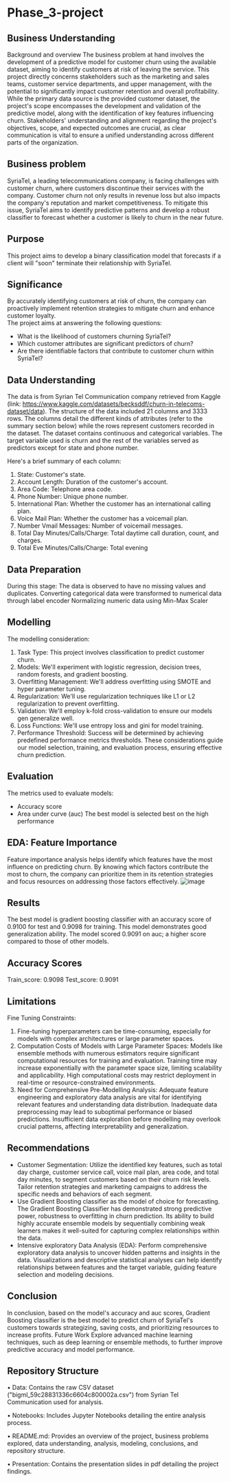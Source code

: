 # Phase_3-project
## Business Understanding

Background and overview
The business problem at hand involves the development of a predictive model for customer churn using the available dataset, aiming to identify customers at risk of leaving the service. This project directly concerns stakeholders such as the marketing and sales teams, customer service departments, and upper management, with the potential to significantly impact customer retention and overall profitability. While the primary data source is the provided customer dataset, the project's scope encompasses the development and validation of the predictive model, along with the identification of key features influencing churn. Stakeholders' understanding and alignment regarding the project's objectives, scope, and expected outcomes are crucial, as clear communication is vital to ensure a unified understanding across different parts of the organization.

## Business problem

SyriaTel, a leading telecommunications company, is facing challenges with customer churn, where customers discontinue their services with the company. Customer churn not only results in revenue loss but also impacts the company's reputation and market competitiveness. To mitigate this issue, SyriaTel aims to identify predictive patterns and develop a robust classifier to forecast whether a customer is likely to churn in the near future.

## Purpose

This project aims to develop a binary classification model that forecasts if a client will "soon" terminate their relationship with SyriaTel. 

## Significance

By accurately identifying customers at risk of churn, the company can proactively implement retention strategies to mitigate churn and enhance customer loyalty.   
The project aims at answering the following questions: 

*  What is the likelihood of customers churning SyriaTel?
*  Which customer attributes are significant predictors of churn?  
* Are there identifiable factors that contribute to customer churn within SyriaTel?

  
## Data Understanding
The data is from Syrian Tel Communication company retrieved from Kaggle (link: https://www.kaggle.com/datasets/becksddf/churn-in-telecoms-dataset/data). The structure of the data included 21 columns and 3333 rows. The columns detail the different kinds of attributes (refer to the summary section below) while the rows represent customers recorded in the dataset. The dataset contains continuous and categorical variables. The target variable used is churn and the rest of the variables served as predictors except for state and phone number. 


Here's a brief summary of each column:
1. State: Customer's state. 
2. Account Length: Duration of the customer's account. 
3. Area Code: Telephone area code. 
4. Phone Number: Unique phone number. 
5. International Plan: Whether the customer has an international calling plan. 
6. Voice Mail Plan: Whether the customer has a voicemail plan. 
7. Number Vmail Messages: Number of voicemail messages. 
8. Total Day Minutes/Calls/Charge: Total daytime call duration, count, and charges. 
9. Total Eve Minutes/Calls/Charge: Total evening


## Data Preparation
During this stage: 
The data is observed to have no missing values and duplicates.
Converting categorical data were transformed to numerical data through label encoder 
Normalizing numeric data using Min-Max Scaler


## Modelling
The modelling consideration: 
1. Task Type: This project involves classification to predict customer churn. 
2. Models: We'll experiment with logistic regression, decision trees, random forests, and gradient boosting. 
3. Overfitting Management: We'll address overfitting using SMOTE and hyper parameter tuning. 
4. Regularization: We'll use regularization techniques like L1 or L2 regularization to prevent overfitting. 
5. Validation: We'll employ k-fold cross-validation to ensure our models gen generalize well. 
6. Loss Functions: We'll use entropy loss and gini for model training. 
7. Performance Threshold: Success will be determined by achieving predefined performance metrics thresholds. These considerations guide our model selection, training, and evaluation process, ensuring effective churn prediction.


## Evaluation
The metrics used to evaluate models:
- Accuracy score
- Area under curve (auc)
The best model is selected best on the high performance 

## EDA: Feature Importance
Feature importance analysis helps identify which features have the most influence on predicting churn. By knowing which factors contribute the most to churn, the company can prioritize them in its retention strategies and focus resources on addressing those factors effectively.
![image](https://github.com/estherwaiyaki/Phase_3-project/assets/146240105/f5f2b25c-95e6-4f98-b311-a101fafedd15)



## Results
The best model is gradient boosting classifier with an accuracy score of 0.9100 for test and 0.9098 for training. This model demonstrates good generalization ability. The model scored 0.9091 on auc; a higher score compared to those of other models. 

## Accuracy Scores 
Train_score: 0.9098
Test_score: 0.9091

## Limitations
Fine Tuning Constraints: 
1. Fine-tuning hyperparameters can be time-consuming, especially for models with complex architectures or large parameter spaces.
2. Computation Costs of Models with Large Parameter Spaces: Models like ensemble methods with numerous estimators require significant computational resources for training and evaluation. Training time may increase exponentially with the parameter space size, limiting scalability and applicability. High computational costs may restrict deployment in real-time or resource-constrained environments.
3. Need for Comprehensive Pre-Modelling Analysis: Adequate feature engineering and exploratory data analysis are vital for identifying relevant features and understanding data distribution. Inadequate data preprocessing may lead to suboptimal performance or biased predictions. Insufficient data exploration before modelling may overlook crucial patterns, affecting interpretability and generalization.


## Recommendations 
- Customer Segmentation: Utilize the identified key features, such as total day charge, customer service call, voice mail plan, area code, and total day minutes, to segment customers based on their churn risk levels. Tailor retention strategies and marketing campaigns to address the specific needs and behaviors of each segment.
- Use Gradient Boosting classifier as the model of choice for forecasting. The Gradient Boosting Classifier has demonstrated strong predictive power, robustness to overfitting in churn prediction. Its ability to build highly accurate ensemble models by sequentially combining weak learners makes it well-suited for capturing complex relationships within the data.
- Intensive exploratory Data Analysis (EDA): Perform comprehensive exploratory data analysis to uncover hidden patterns and insights in the data. Visualizations and descriptive statistical analyses can help identify relationships between features and the target variable, guiding feature selection and modeling decisions.

## Conclusion

In conclusion, based on the model's accuracy and auc scores, Gradient Boosting classifier is the best model to predict churn of SyriaTel's customers towards strategizing, saving costs, and prioritizing resources to increase profits. 
Future Work
Explore advanced machine learning techniques, such as deep learning or ensemble methods, to further improve predictive accuracy and model performance.

## Repository Structure

• Data: Contains the raw CSV dataset ("bigml_59c28831336c6604c800002a.csv") from Syrian Tel Communication used for analysis.

• Notebooks: Includes Jupyter Notebooks detailing the entire analysis process.

• README.md: Provides an overview of the project, business problems explored, data understanding, analysis, modeling, conclusions, and repository structure.

• Presentation: Contains the presentation slides in pdf detailing the project findings.

